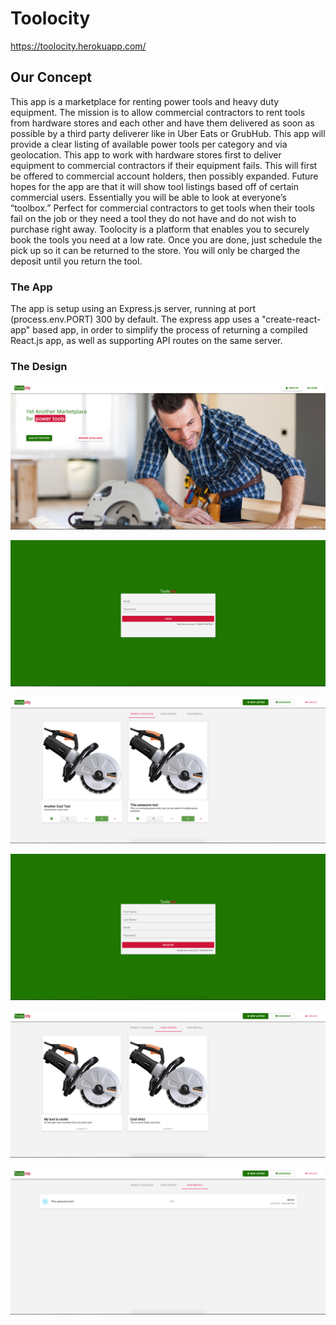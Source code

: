 # Toolocity

https://toolocity.herokuapp.com/

## Our Concept

This app is a marketplace for renting power tools and heavy duty equipment. The mission is to allow commercial contractors to rent tools from hardware stores and each other  and have them delivered as soon as possible by a third party deliverer like in Uber Eats or GrubHub. This app will provide a clear listing of available power tools per category and via  geolocation.  This app to work with hardware stores first to deliver equipment to commercial contractors if their equipment fails. This will first be offered to commercial account holders, then possibly expanded.  Future hopes for the app are that it will show tool listings based off of certain commercial users. Essentially you will be able to look at everyone’s “toolbox.”
Perfect for commercial contractors to get tools when their tools fail on the job or they need a tool they do not have and do not wish to purchase right away. Toolocity is a platform that enables you to securely book the tools you need at a low rate. Once you are done, just schedule the pick up so it can be returned to the store. You will only be charged the deposit until you return the tool.


### The App

The app is setup using an Express.js server, running at port (process.env.PORT) 300 by default.
The express app uses a "create-react-app" based app, in order to simplify the process of returning a compiled React.js app, as well as supporting API routes on the same server.

### The Design


![main](toolocity_images/toolocity_mainpage.png)


![login](toolocity_images/toolocity_loginpage.png)


![product catalog](toolocity_images/toolocity_productcatalogpage.png)


![registration page](toolocity_images/toolocity_registrationpage.png)


![listings](toolocity_images/toolocity_listingspage.png)


![rental](toolocity_images/toolocity_rentalspage.png)



